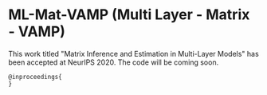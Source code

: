 # ML-Mat-VAMP (Multi Layer - Matrix - VAMP)

This work titled "Matrix Inference and Estimation in Multi-Layer Models" has been accepted at NeurIPS 2020. The code will be coming soon.

```
@inproceedings{
}
```
